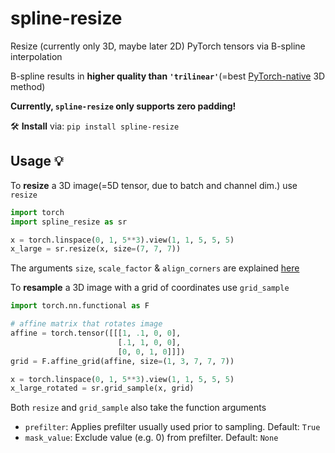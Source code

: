 # spline-resize
Resize (currently only 3D, maybe later 2D) PyTorch tensors via B-spline interpolation 

B-spline results in **higher quality than `'trilinear'`**(=best [PyTorch-native](https://docs.pytorch.org/docs/stable/generated/torch.nn.functional.interpolate.html) 3D method)

**Currently, `spline-resize` only supports zero padding!**

🛠️ **Install** via: `pip install spline-resize`
## Usage 💡
To **resize** a 3D image(=5D tensor, due to batch and channel dim.) use `resize`
```python
import torch
import spline_resize as sr

x = torch.linspace(0, 1, 5**3).view(1, 1, 5, 5, 5)
x_large = sr.resize(x, size=(7, 7, 7))
```
The arguments `size`, `scale_factor` & `align_corners` are explained [here](https://docs.pytorch.org/docs/stable/generated/torch.nn.functional.interpolate.html)

To **resample** a 3D image with a grid of coordinates use `grid_sample`
```python
import torch.nn.functional as F

# affine matrix that rotates image
affine = torch.tensor([[[1, .1, 0, 0],
                        [.1, 1, 0, 0],
                        [0, 0, 1, 0]]])
grid = F.affine_grid(affine, size=(1, 3, 7, 7, 7))

x = torch.linspace(0, 1, 5**3).view(1, 1, 5, 5, 5)
x_large_rotated = sr.grid_sample(x, grid)
```
Both `resize` and `grid_sample` also take the function arguments
- `prefilter`: Applies prefilter usually used prior to sampling. Default: `True`
- `mask_value`: Exclude value (e.g. 0) from prefilter. Default: `None`
